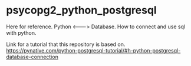 # psycopg2_python_postgresql
Here for reference. Python &lt;---> Database. How to connect and use sql with python.

Link for a tutorial that this repository is based on. \
https://pynative.com/python-postgresql-tutorial/#h-python-postgresql-database-connection
